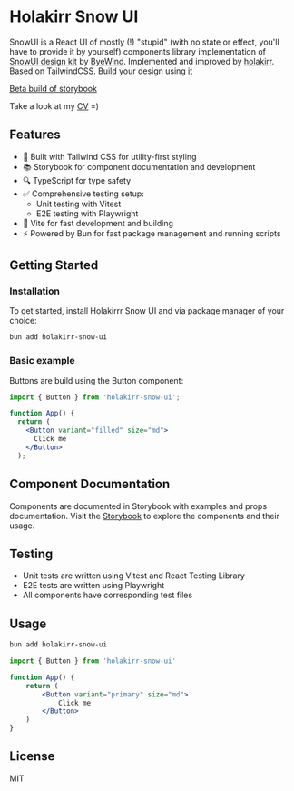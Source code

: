 # Holakirr Snow UI

SnowUI is a React UI of mostly (!) "stupid" (with no state or effect, you'll have to provide it by yourself) components library implementation of [SnowUI design kit](https://snowui.byewind.com) by [ByeWind](https://byewind.com/). Implemented and improved by [holakirr](https://github.com/holakirr). Based on TailwindCSS.
Build your design using [it](https://www.figma.com/community/file/1301134685302006646)

[Beta build of storybook](https://snowui.holakirr.com)

Take a look at my [CV](https://holakirr.com) =)

## Features

- 🎨 Built with Tailwind CSS for utility-first styling
- 📚 Storybook for component documentation and development
- 🔍 TypeScript for type safety
- ✅ Comprehensive testing setup:
  - Unit testing with Vitest
  - E2E testing with Playwright
- 🚀 Vite for fast development and building
- ⚡️ Powered by Bun for fast package management and running scripts

## Getting Started

### Installation

To get started, install Holakirrr Snow UI and via package manager of your choice:

```bash
bun add holakirr-snow-ui
```

### Basic example

Buttons are build using the Button component:

```jsx
import { Button } from 'holakirr-snow-ui';

function App() {
  return (
    <Button variant="filled" size="md">
      Click me
    </Button>
  );
```

## Component Documentation

Components are documented in Storybook with examples and props documentation. Visit the [Storybook](https://snow-ui.holakirr.com) to explore the components and their usage.

## Testing

- Unit tests are written using Vitest and React Testing Library
- E2E tests are written using Playwright
- All components have corresponding test files

## Usage

```bash
bun add holakirr-snow-ui
```

```jsx
import { Button } from 'holakirr-snow-ui'

function App() {
	return (
		<Button variant="primary" size="md">
			Click me
		</Button>
	)
}
```

## License

MIT
